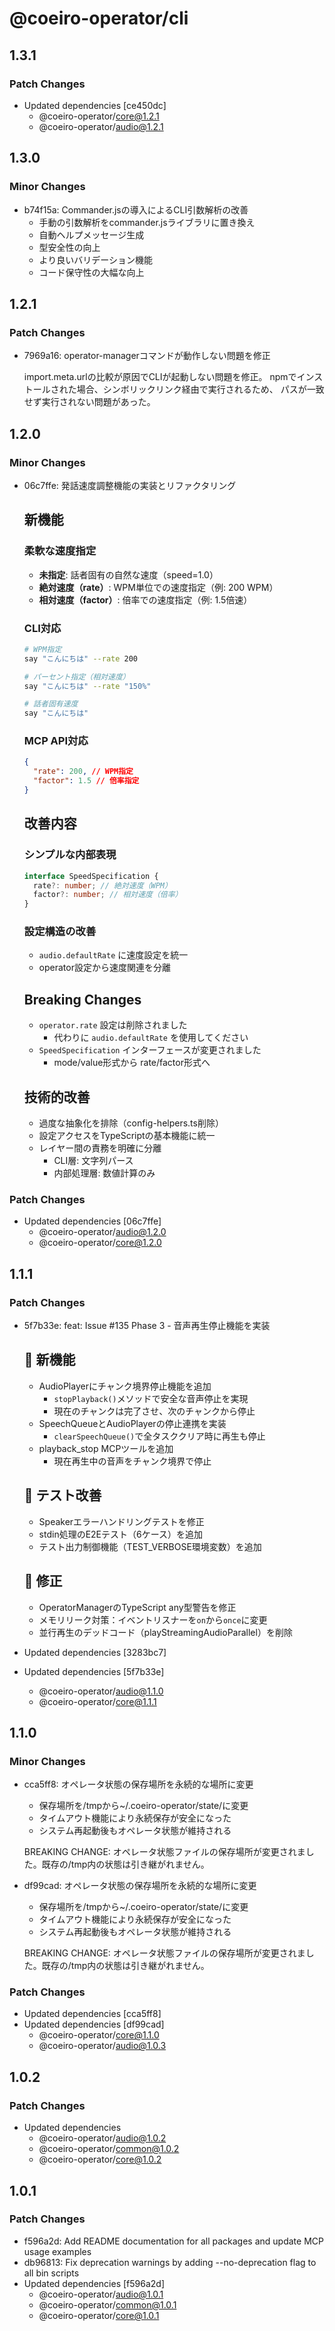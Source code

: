 # @coeiro-operator/cli

## 1.3.1

### Patch Changes

- Updated dependencies [ce450dc]
  - @coeiro-operator/core@1.2.1
  - @coeiro-operator/audio@1.2.1

## 1.3.0

### Minor Changes

- b74f15a: Commander.jsの導入によるCLI引数解析の改善
  - 手動の引数解析をcommander.jsライブラリに置き換え
  - 自動ヘルプメッセージ生成
  - 型安全性の向上
  - より良いバリデーション機能
  - コード保守性の大幅な向上

## 1.2.1

### Patch Changes

- 7969a16: operator-managerコマンドが動作しない問題を修正

  import.meta.urlの比較が原因でCLIが起動しない問題を修正。
  npmでインストールされた場合、シンボリックリンク経由で実行されるため、
  パスが一致せず実行されない問題があった。

## 1.2.0

### Minor Changes

- 06c7ffe: 発話速度調整機能の実装とリファクタリング

  ## 新機能

  ### 柔軟な速度指定
  - **未指定**: 話者固有の自然な速度（speed=1.0）
  - **絶対速度（rate）**: WPM単位での速度指定（例: 200 WPM）
  - **相対速度（factor）**: 倍率での速度指定（例: 1.5倍速）

  ### CLI対応

  ```bash
  # WPM指定
  say "こんにちは" --rate 200

  # パーセント指定（相対速度）
  say "こんにちは" --rate "150%"

  # 話者固有速度
  say "こんにちは"
  ```

  ### MCP API対応

  ```json
  {
    "rate": 200, // WPM指定
    "factor": 1.5 // 倍率指定
  }
  ```

  ## 改善内容

  ### シンプルな内部表現

  ```typescript
  interface SpeedSpecification {
    rate?: number; // 絶対速度（WPM）
    factor?: number; // 相対速度（倍率）
  }
  ```

  ### 設定構造の改善
  - `audio.defaultRate` に速度設定を統一
  - operator設定から速度関連を分離

  ## Breaking Changes
  - `operator.rate` 設定は削除されました
    - 代わりに `audio.defaultRate` を使用してください
  - `SpeedSpecification` インターフェースが変更されました
    - mode/value形式から rate/factor形式へ

  ## 技術的改善
  - 過度な抽象化を排除（config-helpers.ts削除）
  - 設定アクセスをTypeScriptの基本機能に統一
  - レイヤー間の責務を明確に分離
    - CLI層: 文字列パース
    - 内部処理層: 数値計算のみ

### Patch Changes

- Updated dependencies [06c7ffe]
  - @coeiro-operator/audio@1.2.0
  - @coeiro-operator/core@1.2.0

## 1.1.1

### Patch Changes

- 5f7b33e: feat: Issue #135 Phase 3 - 音声再生停止機能を実装

  ## 🎯 新機能
  - AudioPlayerにチャンク境界停止機能を追加
    - `stopPlayback()`メソッドで安全な音声停止を実現
    - 現在のチャンクは完了させ、次のチャンクから停止
  - SpeechQueueとAudioPlayerの停止連携を実装
    - `clearSpeechQueue()`で全タスククリア時に再生も停止
  - playback_stop MCPツールを追加
    - 現在再生中の音声をチャンク境界で停止

  ## 🧪 テスト改善
  - Speakerエラーハンドリングテストを修正
  - stdin処理のE2Eテスト（6ケース）を追加
  - テスト出力制御機能（TEST_VERBOSE環境変数）を追加

  ## 🐛 修正
  - OperatorManagerのTypeScript any型警告を修正
  - メモリリーク対策：イベントリスナーを`on`から`once`に変更
  - 並行再生のデッドコード（playStreamingAudioParallel）を削除

- Updated dependencies [3283bc7]
- Updated dependencies [5f7b33e]
  - @coeiro-operator/audio@1.1.0
  - @coeiro-operator/core@1.1.1

## 1.1.0

### Minor Changes

- cca5ff8: オペレータ状態の保存場所を永続的な場所に変更
  - 保存場所を/tmpから~/.coeiro-operator/state/に変更
  - タイムアウト機能により永続保存が安全になった
  - システム再起動後もオペレータ状態が維持される

  BREAKING CHANGE: オペレータ状態ファイルの保存場所が変更されました。既存の/tmp内の状態は引き継がれません。

- df99cad: オペレータ状態の保存場所を永続的な場所に変更
  - 保存場所を/tmpから~/.coeiro-operator/state/に変更
  - タイムアウト機能により永続保存が安全になった
  - システム再起動後もオペレータ状態が維持される

  BREAKING CHANGE: オペレータ状態ファイルの保存場所が変更されました。既存の/tmp内の状態は引き継がれません。

### Patch Changes

- Updated dependencies [cca5ff8]
- Updated dependencies [df99cad]
  - @coeiro-operator/core@1.1.0
  - @coeiro-operator/audio@1.0.3

## 1.0.2

### Patch Changes

- Updated dependencies
  - @coeiro-operator/audio@1.0.2
  - @coeiro-operator/common@1.0.2
  - @coeiro-operator/core@1.0.2

## 1.0.1

### Patch Changes

- f596a2d: Add README documentation for all packages and update MCP usage examples
- db96813: Fix deprecation warnings by adding --no-deprecation flag to all bin scripts
- Updated dependencies [f596a2d]
  - @coeiro-operator/audio@1.0.1
  - @coeiro-operator/common@1.0.1
  - @coeiro-operator/core@1.0.1
